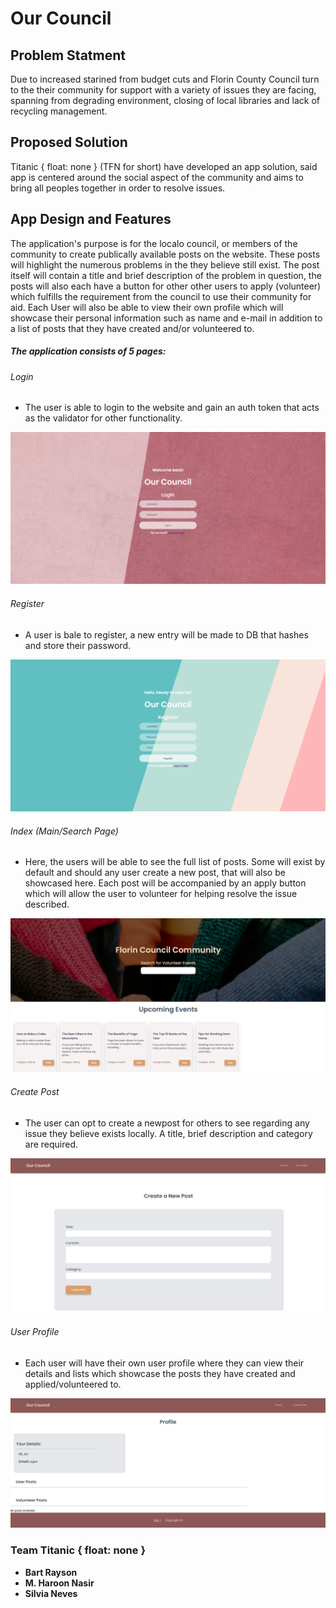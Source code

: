 
# Our Council

## Problem Statment

Due to increased starined from budget cuts and Florin County Council turn to the their community for support with a variety of issues they are facing, spanning from degrading environment, closing of local libraries and lack of recycling management.

## Proposed Solution

Titanic { float: none } (TFN for short) have developed an app solution, said app is centered around the social aspect of the community and aims to bring all peoples together in order to resolve issues. 

## App Design and Features

The application's purpose is for the localo council, or members of the community to create publically available posts on the website. These posts will highlight the numerous problems in the they believe still exist. The post itself will contain a title and brief description of the problem in question, the posts will also each have a button for other other users to apply (volunteer) which fulfills the requirement from the council to use their community for aid. Each User will also be able to view their own profile which will showcase their personal information such as name and e-mail in addition to a list of posts that they have created and/or volunteered to.

##### The application consists of 5 pages:

###### Login

- The user is able to login to the website and gain an auth token that acts as the validator for other functionality.
  
![Login](./client/assets/images/Login.PNG)

###### Register

- A user is bale to register, a new entry will be made to DB that hashes and store their password.

![Register](./client/assets/images/Register.PNG)

###### Index (Main/Search Page)

- Here, the users will be able to see the full list of posts. Some will exist by default and should any user create a new post, that will also be showcased here. Each post will be accompanied by an apply button which will allow the user to volunteer for helping resolve the issue described.

![Index](./client/assets/images/Index.PNG)

###### Create Post

- The user can opt to create a newpost for others to see regarding any issue they believe exists locally. A title, brief description and category are required.

![Create Post](./client/assets/images/CreatePost.PNG)

###### User Profile

- Each user will have their own user profile where they can view their details and lists which showcase the posts they have created and applied/volunteered to.

![User Profile](./client/assets/images/UserProfile.PNG)

### Team Titanic \{ float: none \}
- **Bart Rayson**
- **M. Haroon Nasir**
- **Silvia Neves**
